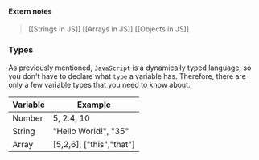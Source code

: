 
#### Extern notes
> [[Strings in JS]]
> [[Arrays in JS]]
> [[Objects in JS]]


### Types
As previously mentioned, `JavaScript` is a dynamically typed language, so you don't have to declare what `type` a variable has. Therefore, there are only a few variable types that you need to know about.

| Variable | Example                  |
| -------- | ------------------------ |
| Number   | 5, 2.4, 10               |
| String   | "Hello World!", "35"     |
| Array    | [5,2,6], ["this","that"] |
